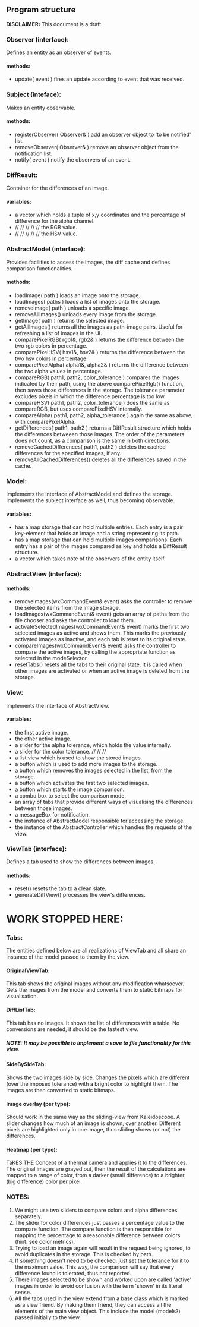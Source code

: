 ## Program structure

**DISCLAIMER:** This document is a draft.   

### Observer (interface):   
Defines an entity as an observer of events.
#### methods:   
* update( event ) fires an update according to event that was received.


### Subject (inteface):   
Makes an entity observable.
#### methods:   
* registerObserver( Observer& ) add an observer object to 'to be notified' list.
* removeObserver( Observer& ) remove an observer object from the notification list.
* notify( event ) notify the observers of an event.


### DiffResult:
Container for the differences of an image.
#### variables:
* a vector which holds a tuple of x,y coordinates and the percentage of difference for 	the alpha channel.
*	//		//		//		//		//		the RGB  value.
*	//		//		//		//		//		the HSV  value.


### AbstractModel (interface):   
Provides facilities to access the images, the diff cache and defines comparison functionalities.
#### methods:   
* loadImage( path ) loads an image onto the storage.  
* loadImages( paths ) loads a list of images onto the storage. 
* removeImage( path ) unloads a specific image.   
* removeAllImages() unloads every image from the storage.   
* getImage( path ) returns the selected image.   
* getAllImages() returns all the images as path-image pairs. Useful for refreshing a list of images in the UI.   
* comparePixelRGB( rgb1&, rgb2& ) returns the difference between the two rgb colors in percentage.  
* comparePixelHSV( hsv1&, hsv2& ) returns the difference between the two hsv colors in percentage.  
* comparePixelAlpha( alpha1&, alpha2& ) returns the difference between the two alpha values in percentage.   
* compareRGB( path1, path2, color_tolerance ) compares the images indicated by their path, using the above comparePixelRgb() function, then saves those differences in the storage. The tolerance parameter excludes pixels in which the difference percentage is too low.
* compareHSV( path1, path2, color_tolerance ) does the same as compareRGB, but uses comparePixelHSV internally.
* compareAlpha( path1, path2, alpha_tolerance ) again the same as above, with comparePixelAlpha.
* getDifferences( path1, path2 ) returns a DiffResult structure which holds the differences betweeen those images. The order of the parameters does not count, as a comparison is the same in both directions.
* removeCachedDifferences( path1, path2 ) deletes the cached differences for the specified images, if any.
* removeAllCachedDifferences() deletes all the differences saved in the cache.


### Model:
Implements the interface of AbstractModel and defines the storage.
Implements the subject interface as well, thus becoming observable.
#### variables:   
* has a map storage that can hold multiple entries. Each entry is a pair key-element that holds an image and a string representing its path.   
* has a map storage that can hold multiple images comparisons. Each entry has a pair of the images compared as key and holds a DiffResult structure.
* a vector which takes note of the observers of the entity itself.


### AbstractView (interface):
#### methods:   
* removeImages(wxCommandEvent& event) asks the controller to remove the selected items from the image storage.
* loadImages(wxCommandEvent& event) gets an array of paths from the file chooser and asks the controller to load them.
* activateSelectedImages(wxCommandEvent& event) marks the first two selected images as active and shows them. This marks the previously activated images as inactive, and each tab is reset to its original state.
* compareImages(wxCommandEvent& event) asks the controller to compare the active images, by calling the appropriate function as selected in the modeSelector.
* resetTabs() resets all the tabs to their original state. It is called when other images are activated or when an active image is deleted from the storage.


### View:
Implements the interface of AbstractView.
#### variables:   
* the first active image.
* the other active image.
* a slider for the alpha tolerance, which holds the value internally.
* a slider for the color tolerance. //    //    //
* a list view which is used to show the stored images.
* a button which is used to add more images to the storage.
* a button which removes the images selected in the list, from the storage.
* a button which activates the first two selected images.
* a button which starts the image comparison.
* a combo box to select the comparison mode.
* an array of tabs that provide different ways of visualising the differences between those images.
* a messageBox for notification.
* the instance of AbstractModel responsible for accessing the storage.
* the instance of the AbstractController which handles the requests of the view.


### ViewTab (interface):
Defines a tab used to show the differences between images.
#### methods:
* reset() resets the tab to a clean slate.
* generateDiffView() processes the view's differences.


# WORK STOPPED HERE:
### Tabs:
The entities defined below are all realizations of ViewTab and all share an instance of the model passed to them by the view.

#### OriginalViewTab:
This tab shows the original images without any modification whatsoever. Gets the images from the model and converts them to static bitmaps for visualisation.
#### DiffListTab:
This tab has no images. It shows the list of differences with a table. No conversions are needed, it should be the fastest view.
##### NOTE: It may be possible to implement a save to file functionality for this view.
#### SideBySideTab:
Shows the two images side by side. Changes the pixels which are different (over the imposed tolerance) with a bright color to highlight them. The images are then converted to static bitmaps.
#### Image overlay (per type):
Should work in the same way as the sliding-view from Kaleidoscope. A slider changes how much of an image is shown, over another.
Different pixels are highlighted only in one image, thus sliding shows (or not) the differences.
#### Heatmap (per type):
TaKES THE Concept of a thermal camera and applies it to the differences. The original images are grayed out, then the result of the calculations are mapped to a range of color, from a darker (small difference) to a brighter (big difference) color per pixel.


### NOTES:
1. We might use two sliders to compare colors and alpha differences separately.   
2. The slider for color differences just passes a percentage value to the compare function. The compare function is then responsible for mapping the percentage to a reasonable difference between colors (hint: see color metrics).   
3. Trying to load an image again will result in the request being ignored, to avoid duplicates in the storage. This is checked by path.
4. If something doesn't need to be checked, just set the tolerance for it to the maximum value. This way, the comparison will say that every difference found is tolerated, thus not reported.
5. There images selected to be shown and worked upon are called 'active' images in order to avoid confusion with the term 'shown' in its literal sense.
6. All the tabs used in the view extend from a base class which is marked as a view friend. By making them friend, they can access all the elements of the main view object. This include the model (models?) passed initially to the view.

